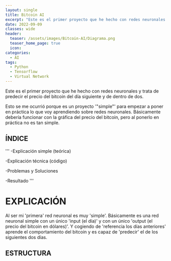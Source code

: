 ```yaml
---
layout: single
title: Bitcoin AI
excerpt: "Este es el primer proyecto que he hecho con redes neuronales y trata de predecir el precio del bitcoin del día siguiente y de dentro de dos."
date: 2022-09-09
classes: wide
header:
  teaser: /assets/images/Bitcoin-AI/Diagrama.png
  teaser_home_page: true
  icon: 
categories:
  - AI
tags:  
  - Python
  - Tensorflow
  - Virtual Network
---
```


Este es el primer proyecto que he hecho con redes neuronales y trata de predecir el precio del bitcoin del día siguiente y de dentro de dos.

Esto se me ocurrió porque es un proyecto '"simple"' para empezar a poner en práctica lo que voy aprendiendo sobre redes neuronales. Básicamente debería funcionar con la gráfica del precio del bitcoin, pero al ponerlo en práctica no es tan simple.

## ÍNDICE

'''
  -Explicación simple (teórica)
  
  -Explicación técnica (código)
  
  -Problemas y Soluciones
  
  -Resultado
''' 

# EXPLICACIÓN

Al ser mi 'primera' red neuronal es muy 'simple'. Básicamente es una red neuronal simple con un único 'input (el día)' y con un único 'output (el precio del bitcoin en dólares)'. Y cogiendo de 'referencia los días anteriores' aprende el comportamiento del bitcoin y es capaz de 'predecir' el de los siguientes dos días.

## ESTRUCTURA
